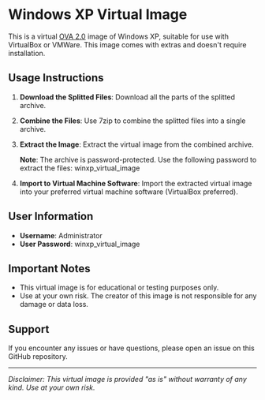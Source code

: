 # Windows XP Virtual Image

This is a virtual [OVA 2.0](https://www.dmtf.org/standards/ovf) image of Windows XP, suitable for use with VirtualBox or VMWare. This image comes with extras and doesn't require installation.

## Usage Instructions

1. **Download the Splitted Files**: Download all the parts of the splitted archive.

2. **Combine the Files**: Use 7zip to combine the splitted files into a single archive.

3. **Extract the Image**: Extract the virtual image from the combined archive.

   **Note**: The archive is password-protected. Use the following password to extract the files: winxp_virtual_image

4. **Import to Virtual Machine Software**: Import the extracted virtual image into your preferred virtual machine software (VirtualBox preferred).

## User Information

- **Username**: Administrator
- **User Password**: winxp_virtual_image

## Important Notes

- This virtual image is for educational or testing purposes only.
- Use at your own risk. The creator of this image is not responsible for any damage or data loss.

## Support

If you encounter any issues or have questions, please open an issue on this GitHub repository.

---

*Disclaimer: This virtual image is provided "as is" without warranty of any kind. Use at your own risk.*